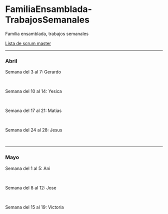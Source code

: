 # FamiliaEnsamblada-TrabajosSemanales
Familia ensamblada, trabajos semanales

<u>Lista de scrum master</u>
<br/>
<hr/>
<h3>Abril</h3>
<p>Semana del 3 al 7: Gerardo</p>
<br/>
<p>Semana del 10 al 14: Yesica</p>
<br/>
<p>Semana del 17 al 21: Matias</p>
<br/>
<p>Semana del 24 al 28: Jesus</p>
<br/>
<hr/>
<h3>Mayo</h3>
<p>Semana del 1 al 5: Ani</p>
<br/>
<p>Semana del 8 al 12: Jose</p>
<br/>
<p>Semana del 15 al 19: Victoria</p>
<br/>


